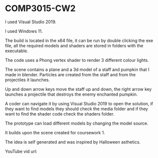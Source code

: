 # COMP3015-CW2

I used Visual Studio 2019.

I used Windows 11.

The build is located in the x64 file, it can be run by double clicking the exe file, all the required models and shaders are stored in folders with the executable.

The code uses a Phong vertex shader to render 3 different colour lights.

The scene contains a plane and a 3d model of a staff and pumpkin that I made in blender. Particles are created from the staff and from the projectiles it launches.

Up and down arrow keys move the staff up and down, the right arrow key launches a projectile that destroys the enemy enchanted pumpkin.

A coder can navigate it by using Visual Studio 2019 to open the solution, if they want to find models they should check the media folder and if they want to find the shader code check the shaders folder.

The prototype can load different models by changing the model source.

It builds upon the scene created for coursework 1.

The idea is self generated and was inspired by Halloween asthetics.

YouTube vid url: 
